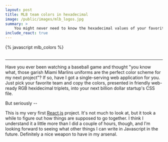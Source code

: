 ```yaml
---
layout: post
title: MLB team colors in hexadecimal
image: /public/images/mlb_logos.jpg
summary: >
    You might never need to know the hexadecimal values of your favorite baseball team's colors, but if you do, this is your jam. More importantly, it's a good opportunity to play with React.js, Facebook's open source javascript framework.
include_react: true
---
```


<div id="mlb-colors-root"></div>

{% javascript mlb_colors %}
<br /><br />
<hr />

Have you ever been watching a baseball game and thought "you know what, those garish Miami Marlins uniforms are the perfect color scheme for my next project"? If so, have I got a single-serving web application for you. Just pick your favorite team and copy the colors, presented in friendly web-ready RGB hexidecimal triplets, into your next billion dollar startup's CSS file.

But seriously --

This is my very first [React.js](http://facebook.github.io/react/) project. It's not much to look at, but it took a while to figure out how things are supposed to go together. I think I understand it a little more than I did a couple of hours, though, and I'm looking forward to seeing what other things I can write in Javascript in the future. Definitely a nice weapon to have in my arsenal.
